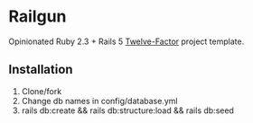 Railgun
=======

Opinionated Ruby 2.3 + Rails 5 [Twelve-Factor](http://12factor.net/) project template. 

Installation
------------

1. Clone/fork
2. Change db names in config/database.yml
3. rails db:create && rails db:structure:load && rails db:seed
